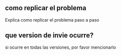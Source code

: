 ## como replicar el problema
Explica como replicar el problema paso a paso
## que version de invie ocurre?
si ocurre en todas las versiones, por favor mencionarlo
